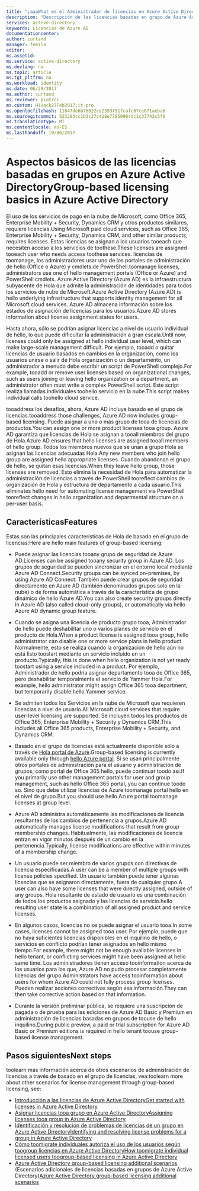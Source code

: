 ```yaml
---
title: "¿aaaWhat es el Administrador de licencias en Azure Active Directory basado en grupos? | Microsoft Docs"
description: "Descripción de las licencias basadas en grupo de Azure Active Directory, cómo funcionan y procedimientos recomendados"
services: active-directory
keywords: Licencias de Azure AD
documentationcenter: 
author: curtand
manager: femila
editor: 
ms.assetid: 
ms.service: active-directory
ms.devlang: na
ms.topic: article
ms.tgt_pltfrm: na
ms.workload: identity
ms.date: 06/29/2017
ms.author: curtand
ms.reviewer: piotrci
ms.custom: H1Hack27Feb2017;it-pro
ms.openlocfilehash: 11647de6b76022cd2393751fcafc67ce671aeba6
ms.sourcegitcommit: 523283cc1b3c37c428e77850964dc1c33742c5f0
ms.translationtype: MT
ms.contentlocale: es-ES
ms.lasthandoff: 10/06/2017
---
```

# <a name="group-based-licensing-basics-in-azure-active-directory"></a><span data-ttu-id="cd75e-105">Aspectos básicos de las licencias basadas en grupos en Azure Active Directory</span><span class="sxs-lookup"><span data-stu-id="cd75e-105">Group-based licensing basics in Azure Active Directory</span></span>

<span data-ttu-id="cd75e-106">El uso de los servicios de pago en la nube de Microsoft, como Office 365, Enterprise Mobility + Security, Dynamics CRM y otros productos similares, requiere licencias.</span><span class="sxs-lookup"><span data-stu-id="cd75e-106">Using Microsoft paid cloud services, such as Office 365, Enterprise Mobility + Security, Dynamics CRM, and other similar products, requires licenses.</span></span> <span data-ttu-id="cd75e-107">Estas licencias se asignan a los usuarios tooeach que necesiten acceso a los servicios de toothese.</span><span class="sxs-lookup"><span data-stu-id="cd75e-107">These licenses are assigned tooeach user who needs access toothese services.</span></span> <span data-ttu-id="cd75e-108">licencias de toomanage, los administradores usar uno de los portales de administración de hello (Office o Azure) y cmdlets de PowerShell.</span><span class="sxs-lookup"><span data-stu-id="cd75e-108">toomanage licenses, administrators use one of hello management portals (Office or Azure) and PowerShell cmdlets.</span></span> <span data-ttu-id="cd75e-109">Azure Active Directory (Azure AD) es la infraestructura subyacente de Hola que admite la administración de identidades para todos los servicios de nube de Microsoft.</span><span class="sxs-lookup"><span data-stu-id="cd75e-109">Azure Active Directory (Azure AD) is hello underlying infrastructure that supports identity management for all Microsoft cloud services.</span></span> <span data-ttu-id="cd75e-110">Azure AD almacena información sobre los estados de asignación de licencias para los usuarios.</span><span class="sxs-lookup"><span data-stu-id="cd75e-110">Azure AD stores information about license assignment states for users.</span></span>

<span data-ttu-id="cd75e-111">Hasta ahora, sólo se podrían asignar licencias a nivel de usuario individual de hello, lo que puede dificultar la administración a gran escala.</span><span class="sxs-lookup"><span data-stu-id="cd75e-111">Until now, licenses could only be assigned at hello individual user level, which can make large-scale management difficult.</span></span> <span data-ttu-id="cd75e-112">Por ejemplo, tooadd o quitar licencias de usuario basados en cambios en la organización, como los usuarios unirse o salir de Hola organización o un departamento, un administrador a menudo debe escribir un script de PowerShell complejo.</span><span class="sxs-lookup"><span data-stu-id="cd75e-112">For example, tooadd or remove user licenses based on organizational changes, such as users joining or leaving hello organization or a department, an administrator often must write a complex PowerShell script.</span></span> <span data-ttu-id="cd75e-113">Este script realiza llamadas individuales toohello servicio en la nube.</span><span class="sxs-lookup"><span data-stu-id="cd75e-113">This script makes individual calls toohello cloud service.</span></span>

<span data-ttu-id="cd75e-114">tooaddress los desafíos, ahora, Azure AD incluye basado en el grupo de licencias.</span><span class="sxs-lookup"><span data-stu-id="cd75e-114">tooaddress those challenges, Azure AD now includes group-based licensing.</span></span> <span data-ttu-id="cd75e-115">Puede asignar a uno o más grupo de tooa de licencias de productos.</span><span class="sxs-lookup"><span data-stu-id="cd75e-115">You can assign one or more product licenses tooa group.</span></span> <span data-ttu-id="cd75e-116">Azure AD garantiza que licencias de Hola se asignan a tooall miembros del grupo de Hola.</span><span class="sxs-lookup"><span data-stu-id="cd75e-116">Azure AD ensures that hello licenses are assigned tooall members of hello group.</span></span> <span data-ttu-id="cd75e-117">Todos los miembros nuevos que se unan a grupo Hola se asignan las licencias adecuadas Hola.</span><span class="sxs-lookup"><span data-stu-id="cd75e-117">Any new members who join hello group are assigned hello appropriate licenses.</span></span> <span data-ttu-id="cd75e-118">Cuando abandonan el grupo de hello, se quitan esas licencias.</span><span class="sxs-lookup"><span data-stu-id="cd75e-118">When they leave hello group, those licenses are removed.</span></span> <span data-ttu-id="cd75e-119">Esto elimina la necesidad de Hola para automatizar la administración de licencias a través de PowerShell tooreflect cambios de organización de Hola y estructura de departamento a cada usuario.</span><span class="sxs-lookup"><span data-stu-id="cd75e-119">This eliminates hello need for automating license management via PowerShell tooreflect changes in hello organization and departmental structure on a per-user basis.</span></span>

## <a name="features"></a><span data-ttu-id="cd75e-120">Características</span><span class="sxs-lookup"><span data-stu-id="cd75e-120">Features</span></span>

<span data-ttu-id="cd75e-121">Estas son las principales características de Hola de basado en el grupo de licencias:</span><span class="sxs-lookup"><span data-stu-id="cd75e-121">Here are hello main features of group-based licensing:</span></span>

- <span data-ttu-id="cd75e-122">Puede asignar las licencias tooany grupo de seguridad de Azure AD.</span><span class="sxs-lookup"><span data-stu-id="cd75e-122">Licenses can be assigned tooany security group in Azure AD.</span></span> <span data-ttu-id="cd75e-123">Los grupos de seguridad se pueden sincronizar en el entorno local mediante Azure AD Connect.</span><span class="sxs-lookup"><span data-stu-id="cd75e-123">Security groups can be synced on-premises, by using Azure AD Connect.</span></span> <span data-ttu-id="cd75e-124">También puede crear grupos de seguridad directamente en Azure AD (también denominados grupos solo en la nube) o de forma automática a través de la característica de grupo dinámico de hello Azure AD.</span><span class="sxs-lookup"><span data-stu-id="cd75e-124">You can also create security groups directly in Azure AD (also called cloud-only groups), or automatically via hello Azure AD dynamic group feature.</span></span>

- <span data-ttu-id="cd75e-125">Cuando se asigna una licencia de producto grupo tooa, Administrador de hello puede deshabilitar uno o varios planes de servicio en el producto de Hola.</span><span class="sxs-lookup"><span data-stu-id="cd75e-125">When a product license is assigned tooa group, hello administrator can disable one or more service plans in hello product.</span></span> <span data-ttu-id="cd75e-126">Normalmente, esto se realiza cuando la organización de hello aún no está listo toostart mediante un servicio incluido en un producto.</span><span class="sxs-lookup"><span data-stu-id="cd75e-126">Typically, this is done when hello organization is not yet ready toostart using a service included in a product.</span></span> <span data-ttu-id="cd75e-127">Por ejemplo, Administrador de hello podría asignar departamento tooa de Office 365, pero deshabilitar temporalmente el servicio de Yammer Hola.</span><span class="sxs-lookup"><span data-stu-id="cd75e-127">For example, hello administrator might assign Office 365 tooa department, but temporarily disable hello Yammer service.</span></span>

- <span data-ttu-id="cd75e-128">Se admiten todos los Servicios en la nube de Microsoft que requieren licencias a nivel de usuario.</span><span class="sxs-lookup"><span data-stu-id="cd75e-128">All Microsoft cloud services that require user-level licensing are supported.</span></span> <span data-ttu-id="cd75e-129">Se incluyen todos los productos de Office 365, Enterprise Mobility + Security y Dynamics CRM.</span><span class="sxs-lookup"><span data-stu-id="cd75e-129">This includes all Office 365 products, Enterprise Mobility + Security, and Dynamics CRM.</span></span>

- <span data-ttu-id="cd75e-130">Basado en el grupo de licencias está actualmente disponible sólo a través de [Hola portal de Azure](https://portal.azure.com).</span><span class="sxs-lookup"><span data-stu-id="cd75e-130">Group-based licensing is currently available only through [hello Azure portal](https://portal.azure.com).</span></span> <span data-ttu-id="cd75e-131">Si se usan principalmente otros portales de administración para el usuario y administración de grupos, como portal de Office 365 hello, puede continuar toodo así.</span><span class="sxs-lookup"><span data-stu-id="cd75e-131">If you primarily use other management portals for user and group management, such as hello Office 365 portal, you can continue toodo so.</span></span> <span data-ttu-id="cd75e-132">Sino que debe utilizar licencias de Azure toomanage portal hello en el nivel de grupo.</span><span class="sxs-lookup"><span data-stu-id="cd75e-132">But you should use hello Azure portal toomanage licenses at group level.</span></span>

- <span data-ttu-id="cd75e-133">Azure AD administra automáticamente las modificaciones de licencia resultantes de los cambios de pertenencia a grupos.</span><span class="sxs-lookup"><span data-stu-id="cd75e-133">Azure AD automatically manages license modifications that result from group membership changes.</span></span> <span data-ttu-id="cd75e-134">Habitualmente, las modificaciones de licencia entran en vigor minutos después de un cambio en la pertenencia.</span><span class="sxs-lookup"><span data-stu-id="cd75e-134">Typically, license modifications are effective within minutes of a membership change.</span></span>

- <span data-ttu-id="cd75e-135">Un usuario puede ser miembro de varios grupos con directivas de licencia especificadas.</span><span class="sxs-lookup"><span data-stu-id="cd75e-135">A user can be a member of multiple groups with license policies specified.</span></span> <span data-ttu-id="cd75e-136">Un usuario también puede tener algunas licencias que se asignaron directamente, fuera de cualquier grupo.</span><span class="sxs-lookup"><span data-stu-id="cd75e-136">A user can also have some licenses that were directly assigned, outside of any groups.</span></span> <span data-ttu-id="cd75e-137">Hola resultante de estado de usuario es una combinación de todos los productos asignado y las licencias de servicio.</span><span class="sxs-lookup"><span data-stu-id="cd75e-137">hello resulting user state is a combination of all assigned product and service licenses.</span></span>

- <span data-ttu-id="cd75e-138">En algunos casos, licencias no se puede asignar el usuario tooa.</span><span class="sxs-lookup"><span data-stu-id="cd75e-138">In some cases, licenses cannot be assigned tooa user.</span></span> <span data-ttu-id="cd75e-139">Por ejemplo, puede que no haya suficientes licencias disponibles en el inquilino de hello, o servicios en conflicto podrían tener asignados en hello mismo tiempo.</span><span class="sxs-lookup"><span data-stu-id="cd75e-139">For example, there might not be enough available licenses in hello tenant, or conflicting services might have been assigned at hello same time.</span></span> <span data-ttu-id="cd75e-140">Los administradores tienen acceso tooinformation acerca de los usuarios para los que, Azure AD no pudo procesar completamente licencias del grupo.</span><span class="sxs-lookup"><span data-stu-id="cd75e-140">Administrators have access tooinformation about users for whom Azure AD could not fully process group licenses.</span></span> <span data-ttu-id="cd75e-141">Pueden realizar acciones correctivas según esa información.</span><span class="sxs-lookup"><span data-stu-id="cd75e-141">They can then take corrective action based on that information.</span></span>

- <span data-ttu-id="cd75e-142">Durante la versión preliminar pública, se requiere una suscripción de pagada o de prueba para las ediciones de Azure AD Basic y Premium en administración de licencias basadas en grupos de toouse de hello inquilino.</span><span class="sxs-lookup"><span data-stu-id="cd75e-142">During public preview, a paid or trial subscription for Azure AD Basic or Premium editions is required in hello tenant toouse group-based license management.</span></span>

## <a name="next-steps"></a><span data-ttu-id="cd75e-143">Pasos siguientes</span><span class="sxs-lookup"><span data-stu-id="cd75e-143">Next steps</span></span>

<span data-ttu-id="cd75e-144">toolearn más información acerca de otros escenarios de administración de licencias a través de basado en el grupo de licencias, vea:</span><span class="sxs-lookup"><span data-stu-id="cd75e-144">toolearn more about other scenarios for license management through group-based licensing, see:</span></span>

* [<span data-ttu-id="cd75e-145">Introducción a las licencias de Azure Active Directory</span><span class="sxs-lookup"><span data-stu-id="cd75e-145">Get started with licenses in Azure Active Directory</span></span>](active-directory-licensing-get-started-azure-portal.md)
* [<span data-ttu-id="cd75e-146">Asignar licencias tooa grupo en Azure Active Directory</span><span class="sxs-lookup"><span data-stu-id="cd75e-146">Assigning licenses tooa group in Azure Active Directory</span></span>](active-directory-licensing-group-assignment-azure-portal.md)
* [<span data-ttu-id="cd75e-147">Identificación y resolución de problemas de licencias de un grupo en Azure Active Directory</span><span class="sxs-lookup"><span data-stu-id="cd75e-147">Identifying and resolving license problems for a group in Azure Active Directory</span></span>](active-directory-licensing-group-problem-resolution-azure-portal.md)
* [<span data-ttu-id="cd75e-148">Cómo toomigrate individuales autoriza el uso de los usuarios según toogroup licencias en Azure Active Directory</span><span class="sxs-lookup"><span data-stu-id="cd75e-148">How toomigrate individual licensed users toogroup-based licensing in Azure Active Directory</span></span>](active-directory-licensing-group-migration-azure-portal.md)
* <span data-ttu-id="cd75e-149">[Azure Active Directory group-based licensing additional scenarios](active-directory-licensing-group-advanced.md) (Escenarios adicionales de licencias basadas en grupos de Azure Active Directory)</span><span class="sxs-lookup"><span data-stu-id="cd75e-149">[Azure Active Directory group-based licensing additional scenarios](active-directory-licensing-group-advanced.md)</span></span>
